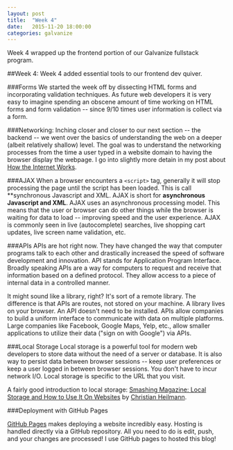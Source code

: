 ```yaml
---
layout: post
title:  "Week 4"
date:   2015-11-20 18:00:00
categories: galvanize
---
```

Week 4 wrapped up the frontend portion of our Galvanize fullstack program.

##Week 4:
Week 4 added essential tools to our frontend dev quiver. 

###Forms
We started the week off by dissecting HTML forms and incorporating validation techniques. As future web developers it is very easy to imagine spending an obscene amount of time working on HTML forms and form validation -- since 9/10 times user information is collect via a form.

###Networking: 
Inching closer and closer to our next section -- the backend -- we went over the basics of understanding the web on a deeper (albeit relatively shallow) level. The goal was to understand the networking processes from the time a user typed in a website domain to having the browser display the webpage. I go into slightly more detain in my post about [How the Internet Works](http://galvanizefullstack.com/networks/internet/learning/2015/11/10/the-internet.html).

###AJAX
When a browser encounters a `<script>` tag, generally it will stop processing the page until the script has been loaded. This is call **synchronous Javascript and XML. AJAX is short for **asynchronous Javascript and XML**. AJAX uses an asynchronous processing model. This means that the user or browser can do other things while the browser is waiting for data to load -- improving speed and the user experience. AJAX is commonly seen in live (autocomplete) searches, live shopping cart updates, live screen name validation, etc.

###APIs
APIs are hot right now. They have changed the way that computer programs talk to each other and drastically increased the speed of software development and innovation. API stands for Application Program Interface. Broadly speaking APIs are a way for computers to request and receive that information based on a defined protocol. They allow access to a piece of internal data in a controlled manner. 

It might sound like a library, right? It's sort of a remote library. The difference is that APIs are routes, not stored on your machine. A library lives on your browser. An API doesn't need to be installed. APIs allow companies to build a uniform interface to communicate with data on multiple platforms. Large companies like Facebook, Google Maps, Yelp, etc., allow smaller applications to utilize their data ("sign on with Google") via APIs.

###Local Storage
Local storage is a powerful tool for modern web developers to store data without the need of a server or database. It is also way to persist data between browser sessions -- keep user preferences or keep a user logged in between browser sessions. You don't have to incur network I/O. Local storage is specific to the URL that you visit.

A fairly good introduction to local storage: [Smashing Magazine: Local Storage and How to Use It On Websites](http://www.smashingmagazine.com/2010/10/local-storage-and-how-to-use-it/)  by [Christian Heilmann](https://twitter.com/codepo8).

###Deployment with GitHub Pages

[GitHub Pages](https://pages.github.com/) makes deploying a website incredibly easy. Hosting is handled directly via a GitHub repository. All you need to do is edit, push, and your changes are processed! I use GitHub pages to hosted this blog!